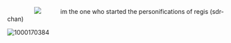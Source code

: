 ⠀⠀⠀⠀⠀⠀![](https://komarev.com/ghpvc/?username=elanourr&color=ff4787&label=patients&abbreviated=true)⠀⠀⠀⠀ im the one who started the personifications of regis (sdr-chan)


![1000170384](https://github.com/user-attachments/assets/380e4028-ac28-4c2b-b48d-34c8597921bc)
